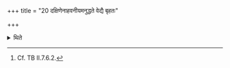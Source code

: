 +++
title = "20 दक्षिणेनाहवनीयमनुद्धते वेद्यै बृहतः"

+++

<details><summary>थिते</summary>

20. To the south of the Āhavanīya, within the Mahāvedi, not raised up, after the Br̥hat-stotra is over, the sacrificer is sprinkled upon (by the Adhvaryu) with fresh milk with revatjjātaḥ....[^1]   

[^1]: Cf. TB II.7.6.2.  
</details>
